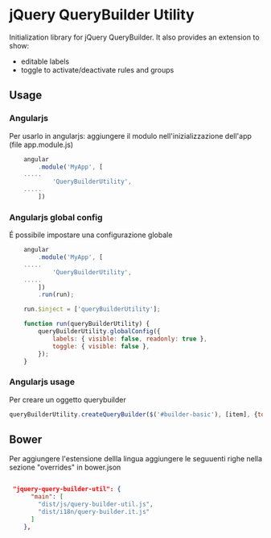 # jQuery QueryBuilder Utility

Initialization library for jQuery QueryBuilder.
It also provides an extension to show:
   - editable labels
   - toggle to activate/deactivate rules and groups


## Usage

### Angularjs 
Per usarlo in angularjs:
   aggiungere il modulo nell'inizializzazione dell'app (file app.module.js)
   
```js
    angular
        .module('MyApp', [
    .....
            'QueryBuilderUtility',
    .....
        ])
```

### Angularjs global config
É possibile impostare una configurazione globale 

```js
    angular
        .module('MyApp', [
    .....
            'QueryBuilderUtility',
    .....
        ])
        .run(run);

    run.$inject = ['queryBuilderUtility'];

    function run(queryBuilderUtility) {
        queryBuilderUtility.globalConfig({
            labels: { visible: false, readonly: true },
            toggle: { visible: false },
        });
    }
```

### Angularjs usage
Per creare un oggetto querybuilder

```js
queryBuilderUtility.createQueryBuilder($('#builder-basic'), [item], {toggle:{visible:false}});
```

## Bower

Per aggiungere l'estensione dellla lingua aggiungere le seguuenti righe nella sezione "overrides" in bower.json
```json

 "jquery-query-builder-util": {
      "main": [
        "dist/js/query-builder-util.js",
        "dist/i18n/query-builder.it.js"
      ]
    },

```